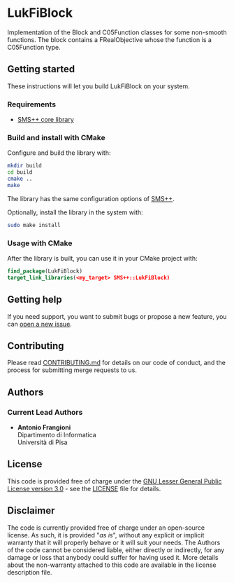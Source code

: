 # LukFiBlock

Implementation of the Block and C05Function classes for some non-smooth functions.
The block contains a FRealObjective whose the function is a C05Function type.

## Getting started

These instructions will let you build LukFiBlock on your system.

### Requirements

- [SMS++ core library](https://gitlab.com/smspp/smspp)

### Build and install with CMake

Configure and build the library with:

```sh
mkdir build
cd build
cmake ..
make
```

The library has the same configuration options of
[SMS++](https://gitlab.com/smspp/smspp-project/-/wikis/Customize-the-configuration).

Optionally, install the library in the system with:

```sh
sudo make install
```

### Usage with CMake

After the library is built, you can use it in your CMake project with:

```cmake
find_package(LukFiBlock)
target_link_libraries(<my_target> SMS++::LukFiBlock)
```

## Getting help

If you need support, you want to submit bugs or propose a new feature, you can
[open a new issue](https://gitlab.com/smspp/lukfiblock/-/issues/new).

## Contributing

Please read [CONTRIBUTING.md](CONTRIBUTING.md) for details on our code of
conduct, and the process for submitting merge requests to us.

## Authors

### Current Lead Authors

- **Antonio Frangioni**  
  Dipartimento di Informatica  
  Università di Pisa

## License

This code is provided free of charge under the [GNU Lesser General Public
License version 3.0](https://opensource.org/licenses/lgpl-3.0.html) -
see the [LICENSE](LICENSE) file for details.

## Disclaimer

The code is currently provided free of charge under an open-source license.
As such, it is provided "*as is*", without any explicit or implicit warranty
that it will properly behave or it will suit your needs. The Authors of
the code cannot be considered liable, either directly or indirectly, for
any damage or loss that anybody could suffer for having used it. More
details about the non-warranty attached to this code are available in the
license description file.
